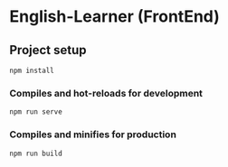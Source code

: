 # English-Learner (FrontEnd)

## Project setup
```
npm install
```

### Compiles and hot-reloads for development
```
npm run serve
```

### Compiles and minifies for production
```
npm run build
```

<!-- ### Customize configuration -->
<!-- See [Configuration Reference](https://cli.vuejs.org/config/). -->
